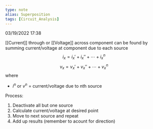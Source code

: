 ```yaml
---
type: note
alias: Superposition
tags: [Circuit_Analysis]
---
```

03/19/2022 17:38

  

[[Current]] through or [[Voltage]] across component can be found by summing current/voltage at component due to each source
$$
i_x=i_x'+i_x''+\cdots+i_x^n
$$
$$
v_x=v_x'+v_x''+\cdots+v_x^n
$$
where
- $i^n$ or $v^n$ = current/voltage due to nth source

Process:
1. Deactivate all but one source
2. Calculate current/voltage at desired point
3. Move to next source and repeat
4. Add up results (remember to acount for direction)
